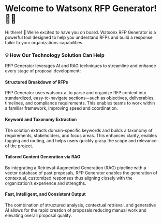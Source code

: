 # Welcome to Watsonx RFP Generator! 🚀🤖

Hi there! 👋 We're excited to have you on board. Watsonx RFP Generator is a powerful tool designed to help you understand RFPs and build a response tailor to your organizations capabilities.

### 💡 How Our Technology Solution Can Help
RFP Generator leverages AI and RAG techniques to streamline and enhance every stage of proposal development:

#### Structured Breakdown of RFPs
RFP Generator  uses watsonx.ai to parse and organize RFP content into standardized, easy-to-navigate sections—such as objectives, deliverables, timelines, and compliance requirements. This enables teams to work within a familiar framework, improving speed and coordination.

#### Keyword and Taxonomy Extraction
The solution extracts domain-specific keywords and builds a taxonomy of requirements, stakeholders, and focus areas. This enhances clarity, enables tagging and routing, and helps users quickly grasp the scope and relevance of the project.

#### Tailored Content Generation via RAG
By integrating a Retrieval-Augmented Generation (RAG) pipeline with a vector database of past proposals, RFP Generator enables the generation of contextual, customized responses thus aligning closely with the organization’s experience and strengths.

#### Fast, Intelligent, and Consistent Output
The combination of structured analysis, contextual retrieval, and generative AI allows for the rapid creation of proposals reducing manual work and elevating overall proposal quality. 
